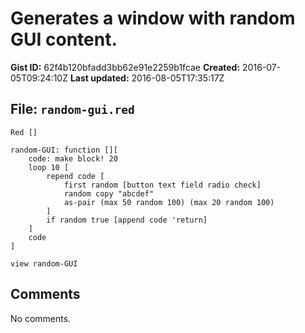 # Generates a window with random GUI content.

**Gist ID:** 62f4b120bfadd3bb62e91e2259b1fcae
**Created:** 2016-07-05T09:24:10Z
**Last updated:** 2016-08-05T17:35:17Z

## File: `random-gui.red`

```Red
Red []

random-GUI: function [][
    code: make block! 20
    loop 10 [
        repend code [
            first random [button text field radio check]
            random copy "abcdef"
            as-pair (max 50 random 100) (max 20 random 100)
        ]
        if random true [append code 'return]
    ]
    code
]

view random-GUI
```

## Comments

No comments.
